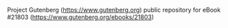 Project Gutenberg (https://www.gutenberg.org) public repository for eBook #21803 (https://www.gutenberg.org/ebooks/21803)
